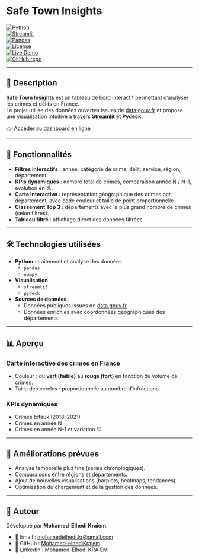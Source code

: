 # Safe Town Insights  

[![Python](https://img.shields.io/badge/Python-3.9%2B-blue?logo=python&logoColor=white)](https://www.python.org/)  
[![Streamlit](https://img.shields.io/badge/Streamlit-1.0%2B-FF4B4B?logo=streamlit&logoColor=white)](https://streamlit.io/)  
[![Pandas](https://img.shields.io/badge/Pandas-Data%20Analysis-150458?logo=pandas)](https://pandas.pydata.org/)  
[![License](https://img.shields.io/badge/License-MIT-green.svg)](LICENSE)  
[![Live Demo](https://img.shields.io/badge/Demo-Streamlit%20App-FF4B4B?logo=streamlit)](https://safe-town-insights-gp7fgkquuznlfemnuwh9pm.streamlit.app/)  
[![GitHub repo](https://img.shields.io/badge/GitHub-Repository-181717?logo=github)](https://github.com/Mohamed-elhediKraiem/safe-town-insights)  

---

## 📖 Description  

**Safe Town Insights** est un tableau de bord interactif permettant d’analyser les crimes et délits en France.  
Le projet utilise des données ouvertes issues de [data.gouv.fr](https://www.data.gouv.fr/) et propose une visualisation intuitive à travers **Streamlit** et **Pydeck**.  

👉 [Accéder au dashboard en ligne](https://safe-town-insights-gp7fgkquuznlfemnuwh9pm.streamlit.app/)  

---

## 🚀 Fonctionnalités  

- **Filtres interactifs** : année, catégorie de crime, délit, service, région, département.  
- **KPIs dynamiques** : nombre total de crimes, comparaison année N / N-1, évolution en %.  
- **Carte interactive** : représentation géographique des crimes par département, avec code couleur et taille de point proportionnelle.  
- **Classement Top 3** : départements avec le plus grand nombre de crimes (selon filtres).  
- **Tableau filtré** : affichage direct des données filtrées.  

---

## 🛠️ Technologies utilisées  

- **Python** : traitement et analyse des données  
  - `pandas`  
  - `numpy`  
- **Visualisation** :  
  - `streamlit`  
  - `pydeck`  
- **Sources de données** :  
  - Données publiques issues de [data.gouv.fr](https://www.data.gouv.fr/)  
  - Données enrichies avec coordonnées géographiques des départements  

---

## 📊 Aperçu  

### Carte interactive des crimes en France  
- Couleur : du **vert (faible)** au **rouge (fort)** en fonction du volume de crimes.  
- Taille des cercles : proportionnelle au nombre d’infractions.  

### KPIs dynamiques  
- Crimes totaux (2018–2021)  
- Crimes en année N  
- Crimes en année N-1 et variation %  

---

## 📌 Améliorations prévues  

- Analyse temporelle plus fine (séries chronologiques).  
- Comparaisons entre régions et départements.  
- Ajout de nouvelles visualisations (barplots, heatmaps, tendances).  
- Optimisation du chargement et de la gestion des données.  

---

## 👤 Auteur  

Développé par **Mohamed-Elhedi Kraiem**.  

- 📧 Email : mohamedelhedi.kr@gmail.com  
- 🔗 GitHub : [Mohamed-elhediKraiem](https://github.com/Mohamed-elhediKraiem)  
- 🔗 LinkedIn : [Mohamed-Elhedi KRAIEM](https://www.linkedin.com/in/mohamed-elhedi-kraiem-49677a178/)  
